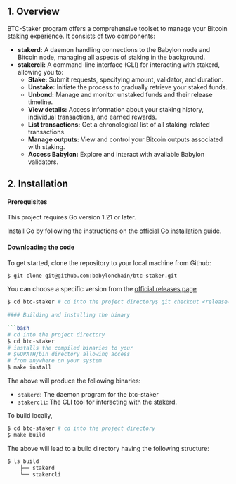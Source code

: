 ## 1. Overview

BTC-Staker program offers a comprehensive toolset to manage your Bitcoin staking
experience. It consists of two components:

- **stakerd:**  A daemon handling connections to the Babylon node and Bitcoin node,
  managing all aspects of staking in the background.
- **stakercli:**  A command-line interface (CLI) for interacting with stakerd,
  allowing you to:
    - **Stake:**  Submit requests, specifying amount, validator, and duration.
    - **Unstake:**  Initiate the process to gradually retrieve your staked funds.
    - **Unbond:**  Manage and monitor unstaked funds and their release timeline.
    - **View details:**  Access information about your staking history, individual
      transactions, and earned rewards.
    - **List transactions:**  Get a chronological list of all staking-related
      transactions.
    - **Manage outputs:**  View and control your Bitcoin outputs associated with
      staking.
    - **Access Babylon:**  Explore and interact with available Babylon validators.

## 2. Installation

#### Prerequisites

This project requires Go version 1.21 or later.

Install Go by following the instructions on
the [official Go installation guide](https://golang.org/doc/install).

#### Downloading the code

To get started, clone the repository to your local machine from Github:

```bash  
$ git clone git@github.com:babylonchain/btc-staker.git
```  

You can choose a specific version from
the [official releases page](https://github.com/babylonchain/btcstaker/releases)

```bash  
$ cd btc-staker # cd into the project directory$ git checkout <release-tag>```  
  
#### Building and installing the binary  
  
```bash  
# cd into the project directory  
$ cd btc-staker   
# installs the compiled binaries to your  
# $GOPATH/bin directory allowing access  
# from anywhere on your system  
$ make install   
```  

The above will produce the following binaries:

- `stakerd`: The daemon program for the btc-staker
- `stakercli`: The CLI tool for interacting with the stakerd.

To build locally,

```bash
$ cd btc-staker # cd into the project directory
$ make build
```

The above will lead to a build directory having the following structure:

```bash
$ ls build
    ├── stakerd
    └── stakercli
```
